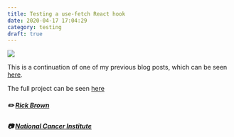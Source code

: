 ```yaml
---
title: Testing a use-fetch React hook
date: 2020-04-17 17:04:29
category: testing
draft: true
---
```


![](./images/testing-a-use-fetch/national-cancer-institute-tV-RX0beDp8-unsplash.jpg)

This is a continuation of one of my previous blog posts, which can be seen [here](https://www.self-taught-and-fraught.com/react/use-fetch/).

The full project can be seen [here](https://github.com/RickBr0wn/use-fetch)

##### ✏️ [Rick Brown](https://github.com/RickBr0wn)

##### 📷 [National Cancer Institute](https://unsplash.com/@nci?utm_source=unsplash)
